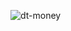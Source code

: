 ![dt-money](https://user-images.githubusercontent.com/60123147/132147789-eff84ed8-87d3-4638-8d56-40b42581847c.png)

